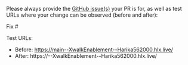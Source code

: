 Please always provide the [GitHub issue(s)](../issues) your PR is for, as well as test URLs where your change can be observed (before and after):

Fix #<gh-issue-id>

Test URLs:
- Before: https://main--XwalkEnablement--Harika562000.hlx.live/
- After: https://<branch>--XwalkEnablement--Harika562000.hlx.live/
